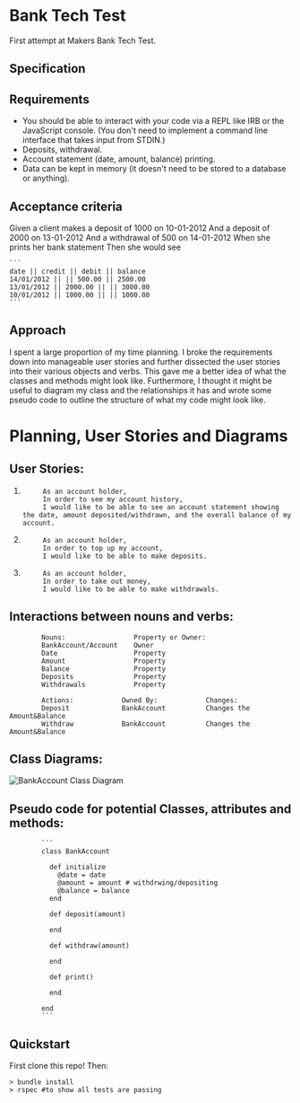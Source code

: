 # Bank Tech Test
First attempt at Makers Bank Tech Test.

## Specification

## Requirements
* You should be able to interact with your code via a REPL like IRB or the JavaScript console. (You don't need to implement a command line interface that takes input from STDIN.)
* Deposits, withdrawal.
* Account statement (date, amount, balance) printing.
* Data can be kept in memory (it doesn't need to be stored to a database or anything).
## Acceptance criteria

Given a client makes a deposit of 1000 on 10-01-2012
And a deposit of 2000 on 13-01-2012
And a withdrawal of 500 on 14-01-2012
When she prints her bank statement
Then she would see

    ```
    date || credit || debit || balance
    14/01/2012 || || 500.00 || 2500.00
    13/01/2012 || 2000.00 || || 3000.00
    10/01/2012 || 1000.00 || || 1000.00
    ```
    
## Approach

I spent a large proportion of my time planning. I broke the requirements down into manageable user stories and further dissected the user stories into their various objects and verbs. This gave me a better idea of what the classes and methods might look like. Furthermore, I thought it might be useful to diagram my class and the relationships it has and wrote some pseudo code to outline the structure of what my code might look like.

# Planning, User Stories and Diagrams

## User Stories:

1.          As an account holder,
            In order to see my account history,
            I would like to be able to see an account statement showing the date, amount deposited/withdrawn, and the overall balance of my account.

2.          As an account holder,
            In order to top up my account,
            I would like to be able to make deposits.

3.          As an account holder,
            In order to take out money,
            I would like to be able to make withdrawals.


## Interactions between nouns and verbs:
            Nouns:                 Property or Owner:
            BankAccount/Account    Owner
            Date                   Property
            Amount                 Property
            Balance                Property
            Deposits               Property
            Withdrawals            Property

            Actions:            Owned By:            Changes:
            Deposit             BankAccount          Changes the Amount&Balance
            Withdraw            BankAccount          Changes the Amount&Balance

## Class Diagrams:

![BankAccount Class Diagram](https://playground.diagram.codes/d/class_diag)

## Pseudo code for potential Classes, attributes and methods:

            ```
            class BankAccount

              def initialize
                @date = date
                @amount = amount # withdrwing/depositing
                @balance = balance
              end

              def deposit(amount)

              end

              def withdraw(amount)

              end

              def print()

              end

            end
            ```

## Quickstart

  First clone this repo! Then:

  ```
  > bundle install
  > rspec #to show all tests are passing
  ```
